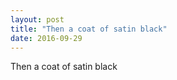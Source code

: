 ```yaml
---
layout: post
title: "Then a coat of satin black"
date: 2016-09-29 
---
```

Then a coat of satin black﻿